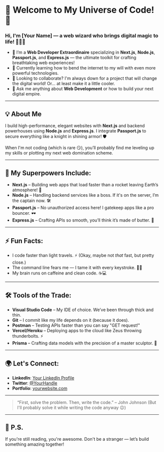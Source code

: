 <!--
**Rithwik09/Rithwik09** is a ✨ _special_ ✨ repository because its `README.md` (this file) appears on your GitHub profile.

Here are some ideas to get you started:

- 🔭 I’m currently working on ...
- 🌱 I’m currently learning ...
- 👯 I’m looking to collaborate on ...
- 🤔 I’m looking for help with ...
- 💬 Ask me about ...
- 📫 How to reach me: ...
- 😄 Pronouns: ...
- ⚡ Fun fact: ...
-->

# 🚀 Welcome to My Universe of Code! 🌌

### Hi, I'm [Your Name] — a web wizard who brings digital magic to life! 🧙‍♂️✨

- 🔭 I’m a **Web Developer Extraordinaire** specializing in **Next.js**, **Node.js**, **Passport.js**, and **Express.js** — the ultimate toolkit for crafting breathtaking web experiences!
- 🌱 Currently learning how to bend the internet to my will with even more powerful technologies.
- 🤔 Looking to collaborate? I'm always down for a project that will change the digital world! Or... at least make it a little cooler.
- 💬 Ask me anything about **Web Development** or how to build your next digital empire.

---

## 💡 About Me

I build high-performance, elegant websites with **Next.js** and backend powerhouses using **Node.js** and **Express.js**. I integrate **Passport.js** to secure everything like a knight in shining armor! 🛡️

When I'm not coding (which is rare 😏), you’ll probably find me leveling up my skills or plotting my next web domination scheme.

---

## 💼 My Superpowers Include:

- **Next.js** – Building web apps that load faster than a rocket leaving Earth’s atmosphere! 🚀
- **Node.js** – Handling backend services like a boss. If it's on the server, I’m the captain now. 🛠️
- **Passport.js** – No unauthorized access here! I gatekeep apps like a pro bouncer. 🕶️
- **Express.js** – Crafting APIs so smooth, you’ll think it’s made of butter. 🧈

---

## ⚡️ Fun Facts:

- I code faster than light travels. ⚡️ (Okay, maybe not *that* fast, but pretty close.)
- The command line fears me — I tame it with every keystroke. 👨‍💻
- My brain runs on caffeine and clean code. ☕️💻

---

## 🛠️ Tools of the Trade:

- **Visual Studio Code** – My IDE of choice. We’ve been through thick and thin.
- **Git** – I commit like my life depends on it (because it does).
- **Postman** – Testing APIs faster than you can say "GET request!"
- **Vercel/Heroku** – Deploying apps to the cloud like Zeus throwing thunderbolts. ⚡️
- **Prisma** – Crafting data models with the precision of a master sculptor. 🗿

---

## 🌍 Let's Connect:

- **LinkedIn**: [Your LinkedIn Profile](#)
- **Twitter**: [@YourHandle](#)
- **Portfolio**: [yourwebsite.com](#)

---

> “First, solve the problem. Then, write the code.” – John Johnson (But I'll probably solve it while writing the code anyway 😉)

---

## 👀 P.S.

If you're still reading, you're awesome. Don't be a stranger — let’s build something amazing together!

